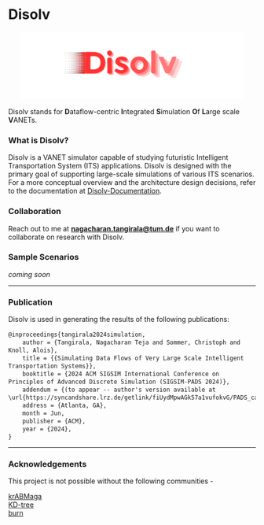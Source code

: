 # Disolv

<p align="center">
  <picture>
    <img style="max-width: 90%; height: auto;" src="resources/logo/disolv_banner.png" alt="">
  </picture>
</p>

Disolv stands for **D**ataflow-centric **I**ntegrated **S**imulation **O**f **L**arge scale **V**ANETs.

### What is Disolv?

Disolv is a VANET simulator capable of studying futuristic Intelligent Transportation System (ITS) applications.
Disolv is designed with the primary goal of supporting large-scale simulations of various ITS scenarios.
For a more conceptual overview and the architecture design decisions, refer to the documentation
at [Disolv-Documentation](https://nagacharan-tangirala.github.io/disolv-docs/).

### Collaboration

Reach out to me at **nagacharan.tangirala@tum.de** if you want to collaborate on research with Disolv.

### Sample Scenarios

_coming soon_

--- 

### Publication

Disolv is used in generating the results of the following publications:

```
@inproceedings{tangirala2024simulation,
    author = {Tangirala, Nagacharan Teja and Sommer, Christoph and Knoll, Alois},
    title = {{Simulating Data Flows of Very Large Scale Intelligent Transportation Systems}},
    booktitle = {2024 ACM SIGSIM International Conference on Principles of Advanced Discrete Simulation (SIGSIM-PADS 2024)},
    addendum = {(to appear -- author's version available at \url{https://syncandshare.lrz.de/getlink/fiUydMpwAGk57a1vufokvG/PADS_camera_ready.pdf})},
    address = {Atlanta, GA},
    month = Jun,
    publisher = {ACM},
    year = {2024},
}
```

--- 

### Acknowledgements

This project is not possible without the following communities -

[krABMaga](https://krabmaga.github.io/) \
[KD-tree](https://github.com/sdd/kiddo) \
[burn](https://github.com/tracel-ai/burn)

